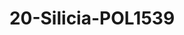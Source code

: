 ---
title: 20-Silicia-POL1539
image: 20-Silicia-POL1539.jpg
brand: elisabetta-polignano
layout: vestito
---